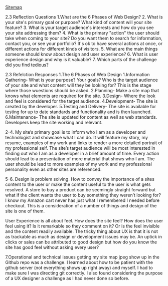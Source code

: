 [Sitemap](imgs/sitemap.jpg)

2.3 Reflection Questions
1.What are the 6 Phases of Web Design?
2. What is your site's primary goal or purpose? What kind of content will your site feature?
3. What is your target audience's interests and how do you see your site addressing them?
4. What is the primary "action" the user should take when coming to your site? Do you want them to search for information, contact you, or see your portfolio? It's ok to have several actions at once, or different actions for different kinds of visitors.
5. What are the main things someone should know about design and user experience?
6. What is user experience design and why is it valuable?
7. Which parts of the challenge did you find tedious?


2.3 Refelction Responses
1.The 6 Phases of Web Design
  1.Information Gathering-  What is your purpose?  Your goals?  Who is the target audience of your site and what content will they be looking for?  This is the stage where those wuestions should be asked.
  2.Planning- Make a site map that knows what elements are required for the site.
  3.Design- Where the look and feel is considered for the target audience.
  4.Development- The site is created by the developer.
  5.Testing and Delivery- The site is available for testing for up to date standards and functionality and is then launched.
  6.Maintenance- The site is updated for content as well as web standards.  Developers keep the site working and relevant.

2-4. My site’s primary goal is to inform who I am as a developer and technologist and showcase what I can do.  It will feature my story, my resume, examples of my work and links to render a more detailed portrait of my professional self.  The site’s target audience will be most interested in finding out who I am as a developer in a brief amount of time.  Every action should lead to a presentation of more material that shows who I am.  The user should be lead to more examples of my work and my professional personality even as other sites are referenced.

5-6. Design is problem solving.  How to convey the importance of a sites content to the user or make the content useful to the user is what gets resolved.  A store to buy a product can be seemingly straight forward but what if the client wants the user to buy something they weren’t looking for?  I know my Amazon cart never has just what I remembered I needed before checkout.  This is a consideration of a number of things and design of the site is one of them.

User Experience is all about feel.  How does the site feel?  How does the user feel using it?  Is it remarkable so they comment on it?  Or is the feel invisible and the content readily available.  The tricky thing about UX is that it is not as trackable as much as design or development issues may be. An uptick in clicks or sales can be attributed to good design but how do you know the site has good feel without asking every user?

7.Operational and technical issues getting my site map jpeg show up in the Github repo was a challenge.  I learned about how to be patient with the github server (not everything shows up right away) and myself.  I had to make sure I was directing git correctly.  I also found considering the purpose of a UX designer a challenge as I had never done so before.